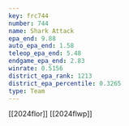 ```yaml
---
key: frc744
number: 744
name: Shark Attack
epa_end: 9.88
auto_epa_end: 1.58
teleop_epa_end: 5.48
endgame_epa_end: 2.83
winrate: 0.5156
district_epa_rank: 1213
district_epa_percentile: 0.3265
type: Team
---
```

[[2024flor]]
[[2024flwp]]
